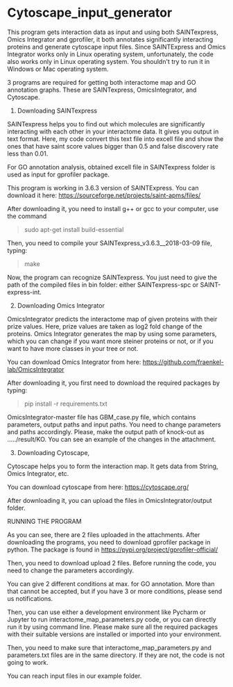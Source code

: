 # Cytoscape_input_generator


This program gets interaction data as input and using both SAINTexpress, Omics Integrator and gprofiler, it both annotates significantly interacting proteins and generate cytoscape input files. Since SAINTExpress and Omics Integrator works only in Linux operating system, unfortunately, the code also works only in Linux operating system. You shouldn't try to run it in Windows or Mac operating system. 

3 programs are required for getting both interactome map and GO annotation graphs. These are SAINTexpress, OmicsIntegrator, and Cytoscape.

1. Downloading SAINTexpress

SAINTexpress helps you to find out which molecules are significantly interacting with each other in your interactome data. It gives you output in text format. Here, my code convert this text file into excell file and show the ones that have saint score values bigger than 0.5 and false discovery rate less than 0.01. 

For GO annotation analysis, obtained excell file in SAINTexpress folder is used as input for gprofiler package.  

This program is working in 3.6.3 version of SAINTExpress. You can download it here: https://sourceforge.net/projects/saint-apms/files/

After downloading it, you need to  install g++ or gcc to your computer, use the command

>sudo apt-get install build-essential

Then, you need to compile your SAINTexpress_v3.6.3__2018-03-09 file, typing:
>make

Now, the program can recognize SAINTexpress. You just need to give the path of the compiled files in bin folder: either SAINTexpress-spc or SAINT-express-int.

2. Downloading Omics Integrator

OmicsIntegrator predicts the interactome map of given proteins with their prize values. Here, prize values are taken as log2 fold change of the proteins. Omics Integrator generates the map by using some parameters, which you can change if you want more steiner proteins or not, or if you want to have more classes in your tree or not. 

You can download Omics Integrator from here: https://github.com/fraenkel-lab/OmicsIntegrator

After downloading it, you first need to download the required packages by typing:

> pip install -r requirements.txt

OmicsIntegrator-master file has GBM_case.py file, which  contains parameters, output paths and input paths. You need to change parameters and paths accordingly. Please, make the output path of knock-out as ...../result/KO. You can see an example of the changes in the attachment. 

3. Downloading Cytoscape, 

Cytoscape helps you to form the interaction map. It gets data from String, Omics Integrator, etc. 

You can download cytoscape from here: https://cytoscape.org/

After downloading it, you can upload the files in OmicsIntegrator/output folder. 



RUNNING THE PROGRAM 

As you can see, there are 2 files uploaded in the attachments. After downloading the programs, you need to download gprofiler package in python. The package is  found in https://pypi.org/project/gprofiler-official/

Then, you need to download upload 2 files. Before running the code, you need to change the parameters accordingly. 

You can give 2 different conditions at max. for GO annotation. More than that cannot be accepted, but if you have 3 or more conditions, please send us notifications. 

Then, you can use either a development environment like Pycharm or Jupyter to run interactome_map_parameters.py code, or you can directly run it by using command line. Please make sure all the required packages with their suitable versions are installed or imported into your environment. 

Then, you need to make sure that interactome_map_parameters.py and parameters.txt files are in the same directory. If they are not, the code is not going to work.  


You can reach input files in our example folder. 







